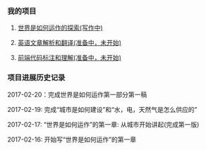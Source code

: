 ### 我的项目

1. <a href="/world/">世界是如何运作的探索(写作中)</a>

2. <a href="/city">英语文章解析和翻译(准备中，未开始)</a>

3. <a href="/money">前端代码标注和理解(准备中，未开始)</a>

### 项目进展历史记录

2017-02-20：完成世界是如何运作第一部分第一稿

2017-02-19: 完成“城市是如何建设”和“水，电，天然气是怎么供应的”

2017-02-17: “世界是如何运作”的第一章: 从城市开始讲起(完成第一版)

2017-02-16: 开始写“世界是如何运作”的第一章
